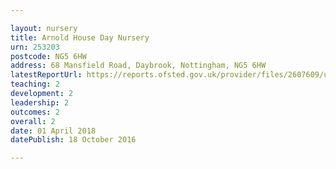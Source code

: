 ```yaml
---

layout: nursery
title: Arnold House Day Nursery
urn: 253203
postcode: NG5 6HW
address: 68 Mansfield Road, Daybrook, Nottingham, NG5 6HW
latestReportUrl: https://reports.ofsted.gov.uk/provider/files/2607609/urn/253203.pdf
teaching: 2
development: 2
leadership: 2
outcomes: 2
overall: 2
date: 01 April 2018 
datePublish: 18 October 2016

---
```

